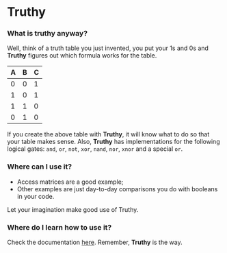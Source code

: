 # Truthy

### What is truthy anyway?

Well, think of a truth table you just invented, you put your 1s and 0s and **Truthy** figures out which formula works
for the table.

| A   | B   | C   |
|-----|-----|-----|
| 0   | 0   | 1   |
| 1   | 0   | 1   |
| 1   | 1   | 0   |
| 0   | 1   | 0   |

If you create the above table with **Truthy**, it will know what to do so that your table makes sense.
Also, **Truthy** has implementations for the following logical gates: `and`, `or`, `not`,
`xor`, `nand`, `nor`, `xnor` and a special `or`.

### Where can I use it?

- Access matrices are a good example;
- Other examples are just day-to-day comparisons you do with booleans in your code.

Let your imagination make good use of Truthy.

### Where do I learn how to use it?

Check the documentation [here](https://github.com/roberwil/truthy/blob/main/README.md).
Remember, **Truthy** is the way.

